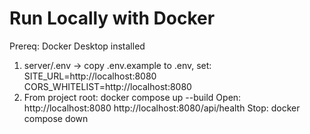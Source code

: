 # Run Locally with Docker
Prereq: Docker Desktop installed
1) server/.env -> copy .env.example to .env, set:
   SITE_URL=http://localhost:8080
   CORS_WHITELIST=http://localhost:8080
2) From project root:
   docker compose up --build
Open:
  http://localhost:8080
  http://localhost:8080/api/health
Stop: docker compose down
